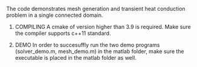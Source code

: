 The code demonstrates mesh generation and transient heat conduction problem in a single connected domain.

1. COMPILING
	A cmake of version higher than 3.9 is required. Make sure the compiler supports c++11 standard.
	
2. DEMO
	In order to succesuffly run the two demo programs (solver_demo.m, mesh_demo.m) in the matlab folder, make sure the executable is placed in the matlab folder as well.
